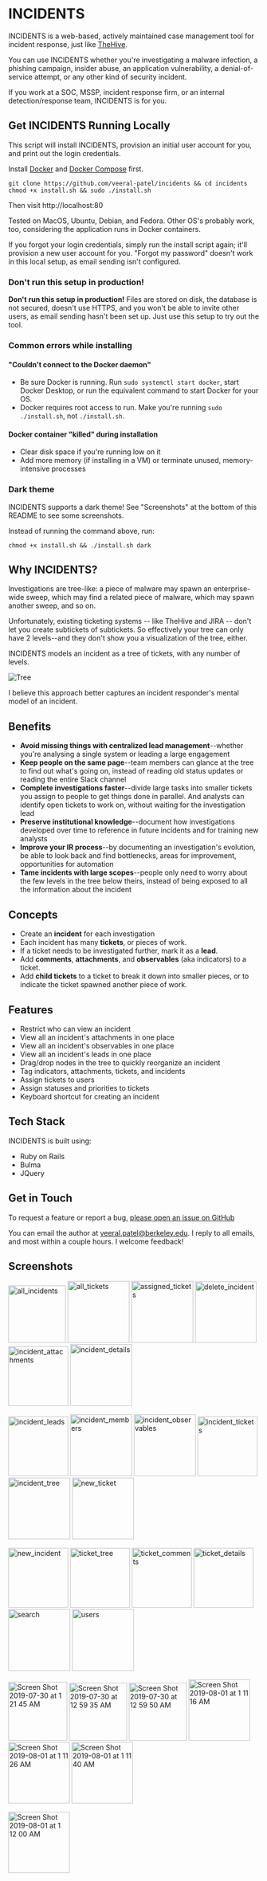 # INCIDENTS

INCIDENTS is a web-based, actively maintained case management tool for incident response, just like
[TheHive](https://thehive-project.org).

You can use INCIDENTS whether you're investigating a malware infection, a
phishing campaign, insider abuse, an application vulnerability, a
denial-of-service attempt, or any other kind of security incident.

If you work at a SOC, MSSP, incident response firm, or an internal
detection/response team, INCIDENTS is for you.

## Get INCIDENTS Running Locally

This script will install INCIDENTS, provision an initial user account for you, and print out the login credentials.

Install [Docker](https://docs.docker.com/install/) and [Docker Compose](https://docs.docker.com/compose/install/) first.

```
git clone https://github.com/veeral-patel/incidents && cd incidents
chmod +x install.sh && sudo ./install.sh
```

Then visit http://localhost:80

Tested on MacOS, Ubuntu, Debian, and Fedora. Other OS's probably work, too, considering the application runs in Docker containers.

If you forgot your login credentials, simply run the install script again; it'll
provision a new user account for you. "Forgot my password" doesn't work in this
local setup, as email sending isn't configured.

### Don't run this setup in production!

**Don't run this setup in production!** Files are stored on disk, the database is not secured, doesn't use HTTPS, and you won't be able to invite other users, as email sending hasn't been set up. Just use this setup to try out the tool.

### Common errors while installing

#### "Couldn't connect to the Docker daemon"
- Be sure Docker is running. Run `sudo systemctl start docker`, start Docker
  Desktop, or run the equivalent command to start Docker for your OS.
- Docker requires root access to run. Make you're running `sudo ./install.sh`, not `./install.sh`.

#### Docker container "killed" during installation
- Clear disk space if you're running low on it
- Add more memory (if installing in a VM) or terminate unused,
  memory-intensive processes

### Dark theme

INCIDENTS supports a dark theme! See "Screenshots" at the bottom of this README to see some screenshots.

Instead of running the command above, run:

```
chmod +x install.sh && ./install.sh dark
```

## Why INCIDENTS?

Investigations are tree-like: a piece of malware may spawn an enterprise-wide sweep, which may find a related piece of malware, which may spawn
another sweep, and so on.

Unfortunately, existing ticketing systems -- like TheHive and JIRA -- don't let you create subtickets of subtickets. So effectively your
tree can only have 2 levels--and they don't show you a visualization of the tree, either.

INCIDENTS models an incident as a tree of tickets, with any number of levels.

![Tree](https://user-images.githubusercontent.com/12554095/62274952-b8c83a00-b3f5-11e9-8066-b864883b1979.png)

I believe this approach better captures an incident responder's mental model of
an incident.

## Benefits

- **Avoid missing things with centralized lead management**--whether you're analysing a single system or leading a large engagement
- **Keep people on the same page**--team members can glance at the tree to find out what's going on, instead of reading old status updates or reading the entire Slack channel
- **Complete investigations faster**--divide large tasks into smaller tickets you assign to people to get things done in parallel. And analysts can identify open tickets to work on, without waiting for the investigation lead
- **Preserve institutional knowledge**--document how investigations developed over time to reference in future incidents and for training new analysts
- **Improve your IR process**--by documenting an investigation's evolution, be able to look back and find bottlenecks, areas for improvement, opportunities for automation
- **Tame incidents with large scopes**--people only need to worry about the few levels in the tree below theirs, instead of being exposed to all the information about the incident

## Concepts

- Create an **incident** for each investigation
- Each incident has many **tickets**, or pieces of work.
- If a ticket needs to be investigated further, mark it as a **lead**.
- Add **comments**, **attachments**, and **observables** (aka indicators) to a ticket.
- Add **child tickets** to a ticket to break it down into smaller pieces, or to indicate the ticket spawned another piece of work.

## Features

- Restrict who can view an incident
- View all an incident's attachments in one place
- View all an incident's observables in one place
- View all an incident's leads in one place
- Drag/drop nodes in the tree to quickly reorganize an incident
- Tag indicators, attachments, tickets, and incidents
- Assign tickets to users
- Assign statuses and priorities to tickets
- Keyboard shortcut for creating an incident

## Tech Stack

INCIDENTS is built using:

- Ruby on Rails
- Bulma
- JQuery

## Get in Touch

To request a feature or report a bug, [please open an issue on GitHub](https://github.com/veeral-patel/incidents/issues)

You can email the author at [veeral.patel@berkeley.edu](mailto:veeral.patel@berkeley.edu). I reply to all emails, and most within a couple hours. I welcome feedback!

## Screenshots

<p>
<img width="115" alt="all_incidents" src="https://user-images.githubusercontent.com/12554095/62274941-b7970d00-b3f5-11e9-85dd-a0ec255e938b.png">
<img width="124" alt="all_tickets" src="https://user-images.githubusercontent.com/12554095/62274942-b7970d00-b3f5-11e9-93d6-f8863aead33c.png">
<img width="124" alt="assigned_tickets" src="https://user-images.githubusercontent.com/12554095/62274944-b82fa380-b3f5-11e9-9c2c-02287c6c1dee.png">
<img width="123" alt="delete_incident" src="https://user-images.githubusercontent.com/12554095/62274945-b82fa380-b3f5-11e9-9eb4-b54059ac6dfb.png">
<img width="120" alt="incident_attachments" src="https://user-images.githubusercontent.com/12554095/62274946-b82fa380-b3f5-11e9-9428-3eca7f36f37d.png">
<img width="124" alt="incident_details" src="https://user-images.githubusercontent.com/12554095/62274947-b82fa380-b3f5-11e9-8c1a-446e91d6908f.png">
</p>
<p>
<img width="120" alt="incident_leads" src="https://user-images.githubusercontent.com/12554095/62274948-b82fa380-b3f5-11e9-9cba-56a90530a523.png">
<img width="124" alt="incident_members" src="https://user-images.githubusercontent.com/12554095/62274949-b8c83a00-b3f5-11e9-82ee-89ae29775bb7.png">
<img width="124" alt="incident_observables" src="https://user-images.githubusercontent.com/12554095/62274950-b8c83a00-b3f5-11e9-9f99-4f9a5b7701a5.png">
<img width="120" alt="incident_tickets" src="https://user-images.githubusercontent.com/12554095/62274951-b8c83a00-b3f5-11e9-9fbc-4cdc04feea01.png">
<img width="124" alt="incident_tree" src="https://user-images.githubusercontent.com/12554095/62274952-b8c83a00-b3f5-11e9-8066-b864883b1979.png">
<img width="124" alt="new_ticket" src="https://user-images.githubusercontent.com/12554095/62274953-b8c83a00-b3f5-11e9-94be-d1442bc1e7e4.png">
</p>
<p>
<img width="120" alt="new_incident" src="https://user-images.githubusercontent.com/12554095/62274954-b8c83a00-b3f5-11e9-8868-30dedbfdc9f4.png">
<img width="120" alt="ticket_tree" src="https://user-images.githubusercontent.com/12554095/62274955-b960d080-b3f5-11e9-9d20-e7c536935e84.png">
<img width="120" alt="ticket_comments" src="https://user-images.githubusercontent.com/12554095/62274956-b960d080-b3f5-11e9-935e-e726d0ff53dc.png">
<img width="120" alt="ticket_details" src="https://user-images.githubusercontent.com/12554095/62274957-b960d080-b3f5-11e9-94e5-d88bc3fd9191.png">
<img width="124" alt="search" src="https://user-images.githubusercontent.com/12554095/62274959-b960d080-b3f5-11e9-8cc3-2a414a5fff42.png">
<img width="124" alt="users" src="https://user-images.githubusercontent.com/12554095/62274960-b960d080-b3f5-11e9-81cf-d986344332e6.png">
</p>
<p>
<img width="118" alt="Screen Shot 2019-07-30 at 1 21 45 AM" src="https://user-images.githubusercontent.com/12554095/62276698-7b65ab80-b3f9-11e9-88b0-f6581d413dca.png">
<img width="116" alt="Screen Shot 2019-07-30 at 12 59 35 AM" src="https://user-images.githubusercontent.com/12554095/62276699-7b65ab80-b3f9-11e9-9c55-f14052b01130.png">
<img width="116" alt="Screen Shot 2019-07-30 at 12 59 50 AM" src="https://user-images.githubusercontent.com/12554095/62276700-7bfe4200-b3f9-11e9-967f-c5c9469a1f7f.png">
<img width="123" alt="Screen Shot 2019-08-01 at 1 11 16 AM" src="https://user-images.githubusercontent.com/12554095/62276701-7bfe4200-b3f9-11e9-85dc-85cd7cf18fe4.png">
<img width="123" alt="Screen Shot 2019-08-01 at 1 11 26 AM" src="https://user-images.githubusercontent.com/12554095/62276702-7bfe4200-b3f9-11e9-9b16-1685fbb85f29.png">
<img width="123" alt="Screen Shot 2019-08-01 at 1 11 40 AM" src="https://user-images.githubusercontent.com/12554095/62276703-7bfe4200-b3f9-11e9-8146-ae0d4e7aae72.png">
</p>
<p>
<img width="123" alt="Screen Shot 2019-08-01 at 1 12 00 AM" src="https://user-images.githubusercontent.com/12554095/62276704-7bfe4200-b3f9-11e9-8ddc-d445c289461b.png">
</p>
